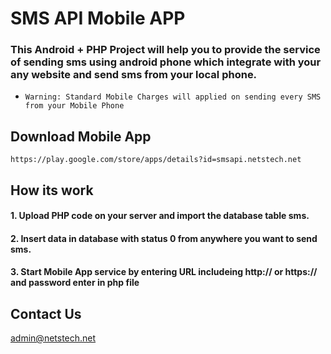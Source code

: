 # SMS API Mobile APP

###  This Android + PHP Project will help you to provide the service of sending sms using android phone which integrate with your any website and send sms from your local phone.

- `Warning: Standard Mobile Charges will applied on sending every SMS from your Mobile Phone`
## Download Mobile App
  `https://play.google.com/store/apps/details?id=smsapi.netstech.net`

## How its work

#### 1. Upload PHP code on your server and import the database table sms.
#### 2. Insert data in database with status 0 from anywhere you want to send sms.
#### 3. Start Mobile App service by entering URL includeing http:// or https:// and password enter in php file

## Contact Us

admin@netstech.net
